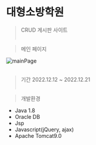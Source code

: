# 대형소방학원
> CRUD 게시판 사이트
<br><br>

> 메인 페이지

![mainPage](https://user-images.githubusercontent.com/114133335/224035100-6a8cb2c9-18cd-4ae7-98dc-010a701c5b7b.jpg)
<br><br>

> 기간
> 2022.12.12 ~ 2022.12.21
<br><br>

> 개발환경
* Java 1.8
* Oracle DB
* Jsp
* Javascript(jQuery, ajax)
* Apache Tomcat9.0
<br><br>


